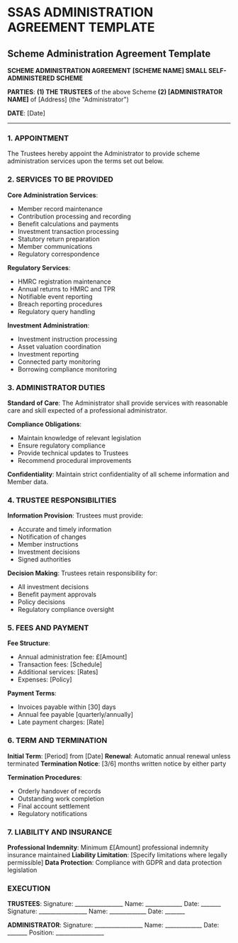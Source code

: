 # SSAS ADMINISTRATION AGREEMENT TEMPLATE

## Scheme Administration Agreement Template

**SCHEME ADMINISTRATION AGREEMENT**
**[SCHEME NAME] SMALL SELF-ADMINISTERED SCHEME**

**PARTIES**:
**(1) THE TRUSTEES** of the above Scheme
**(2) [ADMINISTRATOR NAME]** of [Address] (the "Administrator")

**DATE**: [Date]

---

### 1. APPOINTMENT

The Trustees hereby appoint the Administrator to provide scheme administration services upon the terms set out below.

### 2. SERVICES TO BE PROVIDED

**Core Administration Services**:
- Member record maintenance
- Contribution processing and recording
- Benefit calculations and payments
- Investment transaction processing
- Statutory return preparation
- Member communications
- Regulatory correspondence

**Regulatory Services**:
- HMRC registration maintenance
- Annual returns to HMRC and TPR
- Notifiable event reporting
- Breach reporting procedures
- Regulatory query handling

**Investment Administration**:
- Investment instruction processing
- Asset valuation coordination
- Investment reporting
- Connected party monitoring
- Borrowing compliance monitoring

### 3. ADMINISTRATOR DUTIES

**Standard of Care**:
The Administrator shall provide services with reasonable care and skill expected of a professional administrator.

**Compliance Obligations**:
- Maintain knowledge of relevant legislation
- Ensure regulatory compliance
- Provide technical updates to Trustees
- Recommend procedural improvements

**Confidentiality**:
Maintain strict confidentiality of all scheme information and Member data.

### 4. TRUSTEE RESPONSIBILITIES

**Information Provision**:
Trustees must provide:
- Accurate and timely information
- Notification of changes
- Member instructions
- Investment decisions
- Signed authorities

**Decision Making**:
Trustees retain responsibility for:
- All investment decisions
- Benefit payment approvals
- Policy decisions
- Regulatory compliance oversight

### 5. FEES AND PAYMENT

**Fee Structure**:
- Annual administration fee: £[Amount]
- Transaction fees: [Schedule]
- Additional services: [Rates]
- Expenses: [Policy]

**Payment Terms**:
- Invoices payable within [30] days
- Annual fee payable [quarterly/annually]
- Late payment charges: [Rate]

### 6. TERM AND TERMINATION

**Initial Term**: [Period] from [Date]
**Renewal**: Automatic annual renewal unless terminated
**Termination Notice**: [3/6] months written notice by either party

**Termination Procedures**:
- Orderly handover of records
- Outstanding work completion
- Final account settlement
- Regulatory notifications

### 7. LIABILITY AND INSURANCE

**Professional Indemnity**: Minimum £[Amount] professional indemnity insurance maintained
**Liability Limitation**: [Specify limitations where legally permissible]
**Data Protection**: Compliance with GDPR and data protection legislation

### EXECUTION

**TRUSTEES**:
Signature: _________________ Name: _____________ Date: _______
Signature: _________________ Name: _____________ Date: _______

**ADMINISTRATOR**:
Signature: _________________ Name: _____________ Date: _______
Position: _________________ 